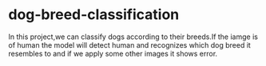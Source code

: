 # dog-breed-classification
In this project,we can classify dogs according to their breeds.If the iamge is of human the model will detect human and recognizes which dog breed it resembles to and if we apply some other images it shows error.
